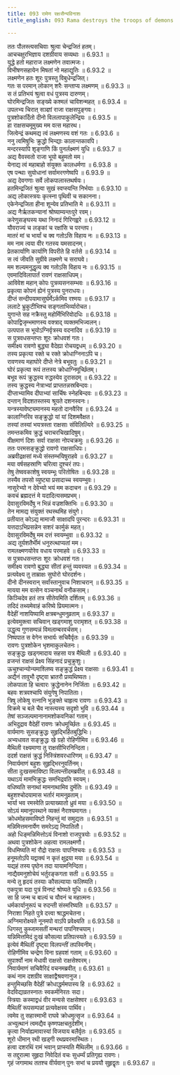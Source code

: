 ```yaml
---
title: 093 रामेण रक्षःसैन्यविनाशः
title_english: 093 Rama destroys the troops of demons

---
```

<div class="audioEmbed"  caption="श्रीराम-हरिसीताराममूर्ति-घनपाठिभ्यां वचनम्" src="https://archive.org/download/Ramayana-recitation-Sriram-harisItArAmamUrti-Ghanapaati-v2/Kanda_6/Kanda_6_YK-093-Rama_destroys_the_troops_of_demons_0.mp3"></div>

ततः पौलस्त्यसचिवाः श्रुत्वा चेन्द्रजितं हतम्।  
आचचक्षुरभिज्ञाय दशग्रीवाय सव्यथाः ॥ 6.93.1 ॥   
युद्धे हतो महाराज लक्ष्मणेन तवात्मजः।  
विभीषणसहायेन मिषतां नो महाद्युतिः ॥ 6.93.2 ॥   
लक्ष्मणेन हतः शूरः पुत्रस्तु विबुधेन्द्रजित्।  
गतः स परमान् लोकान् शरैः सन्ताप्य लक्ष्मणम् ॥ 6.93.3 ॥   
स तं प्रतिभयं श्रुत्वा वधं पुत्रस्य दारुणम्।  
घोरमिन्द्रजितः सङ्ख्ये कश्मलं चाविशन्महत् ॥ 6.93.4 ॥   
उपलभ्य चिरात् सञ्ज्ञां राजा राक्षसपुङ्गवः।  
पुत्रशोकार्दितो दीनो विललापाकुलेन्द्रियः ॥ 6.93.5 ॥   
हा राक्षसचमूमुख्य मम वत्स महारथ।  
जित्वेन्द्रं कथमद्य त्वं लक्ष्मणस्य वशं गतः ॥ 6.93.6 ॥   
ननु त्वमिषुभिः क्रुद्धो भिन्द्याः कालान्तकावपि।  
मन्दरस्यापि शृङ्गाणि किं पुनर्लक्ष्मणं युधि ॥ 6.93.7 ॥   
अद्य वैवस्वतो राजा भूयो बहुमतो मम।  
येनाद्य त्वं महाबाहो संयुक्तः कालधर्मणा ॥ 6.93.8 ॥   
एष पन्थाः सुयोधानां सर्वामरगणेष्वपि ॥ 6.93.9 ॥   
अद्य देवगणाः सर्वे लोकपालास्तथर्षयः।  
हतमिन्द्रजितं श्रुत्वा सुखं स्वप्स्यन्ति निर्भयाः ॥ 6.93.10 ॥   
अद्य लोकास्त्रयः कृत्स्ना पृथिवी च सकानना।  
एकेनेन्द्रजिता हीना शून्येव प्रतिभाति मे ॥ 6.93.11 ॥   
अद्य नैर्ऋतकन्यानां श्रोष्याम्यन्तःपुरे रवम्।  
करेणुसङ्घस्य यथा निनादं गिरिगह्वरे ॥ 6.93.12 ॥   
यौवराज्यं च लङ्कां च रक्षांसि च परन्तप।  
मातरं मां च भार्यां च क्व गतोऽसि विहाय नः ॥ 6.93.13 ॥   
मम नाम त्वया वीर गतस्य यमसादनम्।  
प्रेतकार्याणि कार्याणि विपरीते हि वर्तसे ॥ 6.93.14 ॥   
स त्वं जीवति सुग्रीवे लक्ष्मणे च सराघवे।  
मम शल्यमनुद्धृत्य क्व गतोऽसि विहाय नः ॥ 6.93.15 ॥   
एवमादिविलापार्तं रावणं राक्षसाधिपम्।  
आविवेश महान् कोपः पुत्रव्यसनसम्भवः ॥ 6.93.16 ॥   
प्रकृत्या कोपनं ह्येनं पुत्रस्य पुनराधयः।  
दीप्तं सन्दीपयामासुर्घर्मेऽर्कमिव रश्मयः ॥ 6.93.17 ॥   
ललाटे भ्रुकुटीभिश्च सङ्गताभिर्व्यारोचत।  
युगान्ते सह नक्रैस्तु महोर्मिभिरिवोदधिः ॥ 6.93.18 ॥   
कोपाद्विजृम्भमाणस्य वक्त्राद् व्यक्तमभिज्वलन्।  
उत्पपात स भूयोऽग्निर्वृत्रस्य वदनादिव ॥ 6.93.19 ॥   
स पुत्रवधसन्तप्तः शूरः क्रोधवशं गतः।  
समीक्ष्य रावणो बुद्ध्या वैदेह्या रोचयद्वधम् ॥ 6.93.20 ॥   
तस्य प्रकृत्या रक्ते च रक्ते क्रोधाग्निनाऽपि च।  
रावणस्य महाघोरे दीप्ते नेत्रे बभूवतुः ॥ 6.93.21 ॥   
घोरं प्रकृत्या रूपं तत्तस्य क्रोधाग्निमूर्च्छितम्।  
बभूव रूपं क्रुद्धस्य रुद्धस्येव दुरासदम् ॥ 6.93.22 ॥   
तस्य क्रुद्धस्य नेत्राभ्यां प्राप्ततन्नस्रबिन्दवः।  
दीप्ताभ्यामिव दीपाभ्यां सार्चिषः स्नेहबिन्दवः ॥ 6.93.23 ॥   
दन्तान् विदशतस्तस्य श्रूयते दशनस्वनः।  
यन्त्रस्यावेष्ट्यमानस्य महतो दानवैरिव ॥ 6.93.24 ॥   
कालाग्निरिव सङ्क्रुद्धो यां यां दिशमवैक्षत।  
तस्यां तस्यां भयत्रस्ता राक्षसाः संविलिल्यिरे ॥ 6.93.25 ॥   
तमन्तकमिव क्रुद्धं चराचरचिखादिषुम्।  
वीक्षमाणं दिशः सर्वा राक्षसा नोपचक्रमुः ॥ 6.93.26 ॥   
ततः परमसङ्क्रुद्धो रावणो राक्षसाधिपः।  
अब्रवीद्रक्षसां मध्ये संस्तम्भयिषुराहवे ॥ 6.93.27 ॥   
मया वर्षसहस्राणि चरित्वा दुश्चरं तपः।  
तेषु तेष्ववकाशेषु स्वयम्भूः परितोषितः ॥ 6.93.28 ॥   
तस्यैव तपसो व्युष्ट्या प्रसादाच्च स्वयम्भुवः।  
नासुरेभ्यो न देवेभ्यो भयं मम कदाचन ॥ 6.93.29 ॥   
कवचं ब्रह्मदत्तं मे यदादित्यसमप्रभम्।  
देवासुरविमर्देषु न भिन्नं वज्रशक्तिभिः ॥ 6.93.30 ॥   
तेन मामद्य संयुक्तं रथस्थमिह संयुगे।  
प्रतीयात् कोऽद्य मामाजौ साक्षादपि पुरन्दरः ॥ 6.93.31 ॥   
यत्तदाऽभिप्रसन्नेन सशरं कार्मुकं महत्।  
देवासुरविमर्देषु मम दत्तं स्वयम्भुवा ॥ 6.93.32 ॥   
अद्य तूर्यशतैर्भीमं धनुरुत्थाप्यतां मम।  
रामलक्ष्मणयोरेव वधाय परमाहवे ॥ 6.93.33 ॥   
स पुत्रवधसन्तप्तः शूरः क्रोधवशं गतः।  
समीक्ष्य रावणो बुद्ध्या सीतां हन्तुं व्यवस्यत ॥ 6.93.34 ॥   
प्रत्यवेक्ष्य तु ताम्राक्षः सुघोरो घोरदर्शनः।  
दीनो दीनस्वरान् सर्वांस्तानुवाच निशाचरान् ॥ 6.93.35 ॥   
मायया मम वत्सेन वञ्चनार्थं वनौकसाम्।  
किञ्चिदेव हतं तत्र सीतेयमिति दर्शितम् ॥ 6.93.36 ॥   
तदिदं तथ्यमेवाहं करिष्ये प्रियमात्मनः।  
वैदेहीं नाशयिष्यामि क्षत्रबन्धुमनुव्रताम् ॥ 6.93.37 ॥   
इत्येवमुक्त्वा सचिवान् खड्गमाशु परामृशत् ॥ 6.93.38 ॥   
उद्धृत्य गुणसम्पन्नं विमलाम्बरवर्चसम्।  
निष्पपात स वेगेन सभार्यः सचिवैर्वृतः ॥ 6.93.39 ॥   
रावणः पुत्रशोकेन भृशमाकुलचेतनः।  
सङ्क्रुद्धः खड्गमादाय सहसा यत्र मैथिली ॥ 6.93.40 ॥   
व्रजन्तं राक्षसं प्रेक्ष्य सिंहनादं प्रचुक्रुशुः।  
ऊचुश्चान्योन्यमाश्लिष्य सङ्क्रुद्धं प्रेक्ष्य राक्षसाः ॥ 6.93.41 ॥   
अद्यैनं तावुभौ दृष्ट्वा भ्रातरौ प्रव्यथिष्यतः।  
लोकपाला हि चत्वारः क्रुद्धेनानेन निर्जिताः ॥ 6.93.42 ॥   
बहवः शत्रवश्चापि संयुगेषु निपातिताः।  
त्रिषु लोकेषु रत्नानि भुङ्क्ते चाहृत्य रावणः ॥ 6.93.43 ॥   
विक्रमे च बले चैव नास्त्यस्य सदृशो भुवि ॥ 6.93.44 ॥   
तेषां सञ्जल्पमानानामशोकवनिकां गताम्।  
अभिदुद्राव वैदेहीं रावणः क्रोधमूर्च्छितः ॥ 6.93.45 ॥   
वार्यमाणः सुसङ्क्रुद्धः सुहृद्भिर्हितबुद्धिभिः।  
अभ्यधावत सङ्क्रुद्धः खे ग्रहो रोहिणीमिव ॥ 6.93.46 ॥   
मैथिली रक्ष्यमाणा तु राक्षसीभिरनिन्दिता।  
ददर्श राक्षसं क्रुद्धं निस्त्रिंशवरधारिणम् ॥ 6.93.47 ॥   
निवार्यमाणं बहुशः सुहृद्भिरनुवर्तिनम्।  
सीता दुःखसमाविष्टा विलपन्तीदमब्रवीत् ॥ 6.93.48 ॥   
यथाऽयं मामभिक्रुद्धः समभिद्रवति स्वयम्।  
वधिष्यति सनाथां मामनाथामिव दुर्मतिः ॥ 6.93.49 ॥   
बहुशश्चोदयामास भर्तारं मामनुव्रताम्।  
भार्या भव रमस्वेति प्रत्याख्यातो ध्रुवं मया ॥ 6.93.50 ॥   
सोऽयं ममानुपस्थाने व्यक्तं नैराश्यमागतः।  
क्रोधमोहसमाविष्टो निहन्तुं मां समुद्यतः ॥ 6.93.51 ॥   
मन्निमित्तमनार्येण समरेऽद्य निपातितौ।  
अहो धिङ्मन्निमित्तोऽयं विनाशो राजपुत्रयोः ॥ 6.93.52 ॥   
अथवा पुत्रशोकेन अहत्वा रामलक्ष्मणौ।  
विधमिष्यति मां रौद्रो राक्षसः पापनिश्चयः ॥ 6.93.53 ॥   
हनूमतोऽपि यद्वाक्यं न कृतं क्षुद्रया मया ॥ 6.93.54 ॥   
यद्यहं तस्य पृष्ठेन तदा यायामनिन्दिता।  
नाद्यैवमनुशोचेयं भर्तुरङ्कगता सती ॥ 6.93.55 ॥   
मन्ये तु हृदयं तस्याः कौसल्यायाः फलिष्यति।  
एकपुत्रा यदा पुत्रं विनष्टं श्रोष्यते युधि ॥ 6.93.56 ॥   
सा हि जन्म च बाल्यं च यौवनं च महात्मनः।  
धर्मकार्यानुरूपं च रुदन्ती संस्मरिष्यति ॥ 6.93.57 ॥   
निराशा निहते पुत्रे दत्त्वा श्राद्धमचेतना।  
अग्निमारोक्ष्यते नूनमपो वाऽपि प्रवेक्ष्यति ॥ 6.93.58 ॥   
धिगस्तु कुब्जामसतीं मन्थरां पापनिश्चयाम्।  
यन्निमित्तमिदं दुःखं कौसल्या प्रतिपत्स्यते ॥ 6.93.59 ॥   
इत्येवं मैथिलीं दृष्ट्वा विलपन्तीं तपस्विनीम्।  
रोहिणीमिव चन्द्रेण विना ग्रहवशं गताम् ॥ 6.93.60 ॥   
सुपार्श्वो नाम मेधावी राक्षसो राक्षसेश्वरम्।  
निवार्यमाणं सचिवैरिदं वचनमब्रवीत् ॥ 6.93.61 ॥   
कथं नाम दशग्रीव साक्षाद्वैश्रवणानुज।  
हन्तुमिच्छसि वैदेहीं क्रोधाद्धर्ममपास्य हि ॥ 6.93.62 ॥   
वेदविद्याव्रतस्नातः स्वकर्मनिरतः सदा।  
स्त्रियाः कस्माद्वधं वीर मन्यसे राक्षसेश्वर ॥ 6.93.63 ॥   
मैथिलीं रूपसम्पन्नां प्रत्यवेक्षस्व पार्थिव।  
त्वमेव तु सहास्माभी राघवे क्रोधमुत्सृज ॥ 6.93.64 ॥   
अभ्युत्थानं त्वमद्यैव कृष्णपक्षचतुर्दशीम्।  
कृत्वा निर्याह्यमावास्यां विजयाय बलैर्वृतः ॥ 6.93.65 ॥   
शूरो धीमान् रथी खड्गी रथप्रवरमास्थितः।  
हत्वा दशरथिं रामं भवान् प्राप्स्यति मैथिलीम् ॥ 6.93.66 ॥   
स तद्दुरात्मा सुहृदा निवेदितं वचः सुधर्म्यं प्रतिगृह्य रावणः।  
गृहं जगामाथ ततश्च वीर्यवान् पुनः सभां च प्रययौ सुहृद्वृतः ॥ 6.93.67 ॥   
